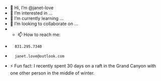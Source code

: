 - 👋 Hi, I’m @janet-love
- 👀 I’m interested in ...
- 🌱 I’m currently learning ...
- 💞️ I’m looking to collaborate on ...
- - 📫 How to reach me:
-       831.295.7340
-       janet.love@outlook.com

- ⚡ Fun fact: I recently spent 30 days on a raft in the Grand Canyon with one other person in the middle of winter.
